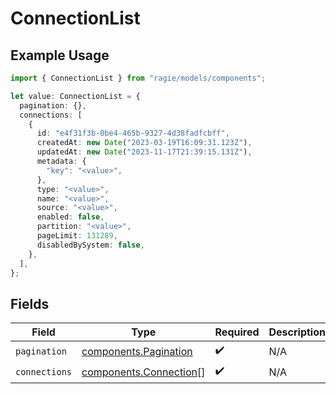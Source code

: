 # ConnectionList

## Example Usage

```typescript
import { ConnectionList } from "ragie/models/components";

let value: ConnectionList = {
  pagination: {},
  connections: [
    {
      id: "e4f31f3b-0be4-465b-9327-4d38fadfcbff",
      createdAt: new Date("2023-03-19T16:09:31.123Z"),
      updatedAt: new Date("2023-11-17T21:39:15.131Z"),
      metadata: {
        "key": "<value>",
      },
      type: "<value>",
      name: "<value>",
      source: "<value>",
      enabled: false,
      partition: "<value>",
      pageLimit: 131289,
      disabledBySystem: false,
    },
  ],
};
```

## Fields

| Field                                                            | Type                                                             | Required                                                         | Description                                                      |
| ---------------------------------------------------------------- | ---------------------------------------------------------------- | ---------------------------------------------------------------- | ---------------------------------------------------------------- |
| `pagination`                                                     | [components.Pagination](../../models/components/pagination.md)   | :heavy_check_mark:                                               | N/A                                                              |
| `connections`                                                    | [components.Connection](../../models/components/connection.md)[] | :heavy_check_mark:                                               | N/A                                                              |